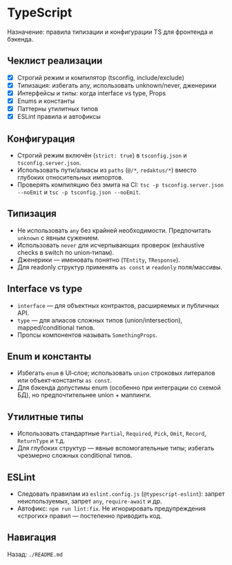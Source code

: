 # TypeScript

Назначение: правила типизации и конфигурации TS для фронтенда и бэкенда.

## Чеклист реализации
- [x] Строгий режим и компилятор (tsconfig, include/exclude)
- [x] Типизация: избегать any, использовать unknown/never, дженерики
- [x] Интерфейсы и типы: когда interface vs type, Props
- [x] Enums и константы
- [x] Паттерны утилитных типов
- [x] ESLint правила и автофиксы

## Конфигурация
- Строгий режим включён (`strict: true`) в `tsconfig.json` и `tsconfig.server.json`.
- Использовать пути/алиасы из `paths` (`@/*`, `redaktus/*`) вместо глубоких относительных импортов.
- Проверять компиляцию без эмита на CI: `tsc -p tsconfig.server.json --noEmit` и `tsc -p tsconfig.json --noEmit`.

## Типизация
- Не использовать `any` без крайней необходимости. Предпочитать `unknown` с явным сужением.
- Использовать `never` для исчерпывающих проверок (exhaustive checks в switch по union‑типам).
- Дженерики — именовать понятно (`TEntity`, `TResponse`).
- Для readonly структур применять `as const` и `readonly` поля/массивы.

## Interface vs type
- `interface` — для объектных контрактов, расширяемых и публичных API.
- `type` — для алиасов сложных типов (union/intersection), mapped/conditional типов.
- Пропсы компонентов называть `SomethingProps`.

## Enum и константы
- Избегать `enum` в UI‑слое; использовать `union` строковых литералов или объект‑константы `as const`.
- Для бэкенда допустимы enum (особенно при интеграции со схемой БД), но предпочтительнее union + маппинги.

## Утилитные типы
- Использовать стандартные `Partial`, `Required`, `Pick`, `Omit`, `Record`, `ReturnType` и т.д.
- Для глубоких структур — явные вспомогательные типы; избегать чрезмерно сложных conditional типов.

## ESLint
- Следовать правилам из `eslint.config.js` (`@typescript-eslint`): запрет неиспользуемых, запрет `any`, `require-await` и др.
- Автофикс: `npm run lint:fix`. Не игнорировать предупреждения «строгих» правил — постепенно приводить код.

## Навигация
Назад: `./README.md`